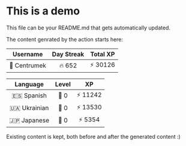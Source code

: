 # This is a demo

This file can be your README.md that gets automatically updated.

The content genrated by the action starts here:

<!--START_SECTION:duolingoStats-->
<!-- Automatically generated with https://github.com/centrumek/duolingo-readme-stats-->

| Username | Day Streak | Total XP |
|:---:|:---:|:---:|
| 👤 Centrumek | 🔥 652 | ⚡ 30126 |

| Language | Level | XP |
|:---:|:---:|:---:|
| 🇪🇸 Spanish | 👑 0 | ⚡ 11242 |
| 🇺🇦 Ukrainian | 👑 0 | ⚡ 13530 |
| 🇯🇵 Japanese | 👑 0 | ⚡ 5354 |

<!--END_SECTION:duolingoStats-->

Existing content is kept, both before and after the generated content :)